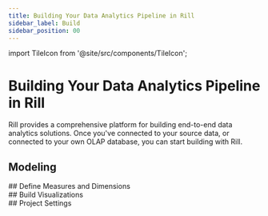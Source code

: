 ```yaml
---
title: Building Your Data Analytics Pipeline in Rill 
sidebar_label: Build
sidebar_position: 00
---
```


import TileIcon from '@site/src/components/TileIcon';


# Building Your Data Analytics Pipeline in Rill

Rill provides a comprehensive platform for building end-to-end data analytics solutions. Once you've connected to your source data, or connected to your own OLAP database, you can start building with Rill.

<!-- ## Table of Contents

- [Modeling](#modeling) - Transform and prepare your data
- [Advanced Modeling](#modeling) - Incremental Ingestions, Partition and more
- [Define Measures and Dimensions](#define-measures-and-dimensions) - Create your metrics layer
- [Advanced Measures](#asd) - Aggregate further in your metrics view
- [Slice-and-Dice Dashboard](#build-visualizations) - Explore and visualize your data
- [Build Traditional Visualizations](#build-visualizations) - Explore and visualize your data
- [Project Settings](#project-settings) - Configure your Rill project 
- [Structure your Project](#aa) - Structure folder architecture in Rill
- [Debugging Rill Developer](#aa) - Trace your reconciled resources
- 
- -->

## Modeling
<div className="tile-icon-grid">
    <TileIcon
    header="Prepare Your Data"
    content="Transform and prepare your data with Rill's powerful ETL capabilities."
    link="/build/models/"
    />
    <TileIcon
    header="Advanced Model Features"
    content="Need incremental refreshes or using ClickHouse Modeling? Click here!"
    link="/build/advanced-models"
    />
    </div>
## Define Measures and Dimensions
    <div className="tile-icon-grid">
    <TileIcon
    header="Create a Metrics Layer"
    content="Build a metrics layer to define key business metrics and KPIs."
    link="/build/metrics-view"
    />
    <TileIcon
    header="Advanced Measures"
    content="Build a metrics layer to define key business metrics and KPIs."
    link="/build/metrics-view"
    />
   </div>
## Build Visualizations
    <div className="tile-icon-grid">
    <TileIcon
    header="Explore Your Data"
    content="Use Rill's interactive data exploration tools to discover insights."
    link="/build/dashboards"
    />
    <TileIcon
    header="Canvas Your Data"
    content="Create your traditional Dashboard, referencing mutliple metric views."
    link="/build/canvas"
    />
        </div>
## Project Settings
    <div className="tile-icon-grid">
    <TileIcon
    header="Rill Project Defaults"
    content="Need to set project defaults on access, env variables, and time settings?"
    link="/build/rill-project-file"
    />
    <TileIcon
    header="Structure your Project"
    content="Need to set project defaults on access, env variables, and time settings?"
    link="/build/rill-project-file"
    />
</div>

